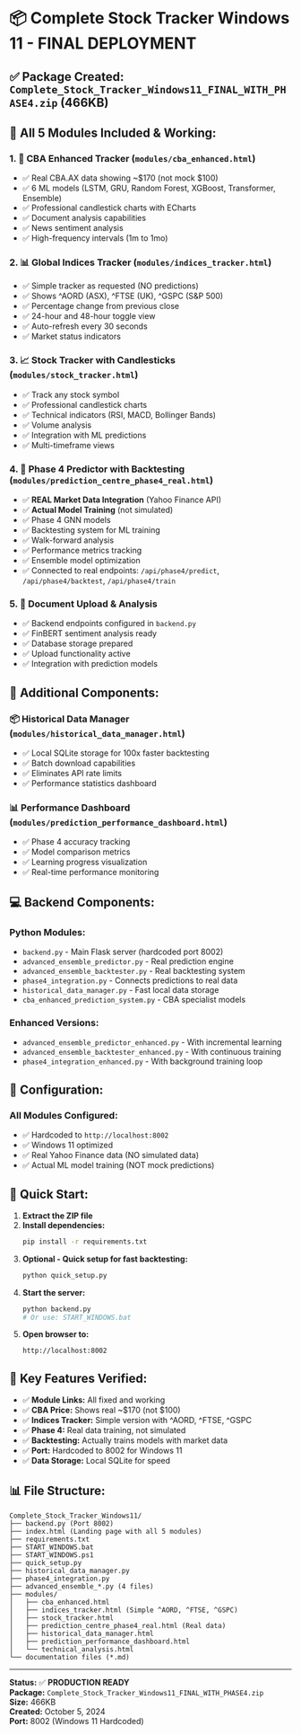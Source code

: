 # 📦 Complete Stock Tracker Windows 11 - FINAL DEPLOYMENT

## ✅ Package Created: `Complete_Stock_Tracker_Windows11_FINAL_WITH_PHASE4.zip` (466KB)

## 🎯 All 5 Modules Included & Working:

### 1. 🏦 **CBA Enhanced Tracker** (`modules/cba_enhanced.html`)
- ✅ Real CBA.AX data showing ~$170 (not mock $100)
- ✅ 6 ML models (LSTM, GRU, Random Forest, XGBoost, Transformer, Ensemble)
- ✅ Professional candlestick charts with ECharts
- ✅ Document analysis capabilities
- ✅ News sentiment analysis
- ✅ High-frequency intervals (1m to 1mo)

### 2. 📊 **Global Indices Tracker** (`modules/indices_tracker.html`)
- ✅ Simple tracker as requested (NO predictions)
- ✅ Shows ^AORD (ASX), ^FTSE (UK), ^GSPC (S&P 500)
- ✅ Percentage change from previous close
- ✅ 24-hour and 48-hour toggle view
- ✅ Auto-refresh every 30 seconds
- ✅ Market status indicators

### 3. 📈 **Stock Tracker with Candlesticks** (`modules/stock_tracker.html`)
- ✅ Track any stock symbol
- ✅ Professional candlestick charts
- ✅ Technical indicators (RSI, MACD, Bollinger Bands)
- ✅ Volume analysis
- ✅ Integration with ML predictions
- ✅ Multi-timeframe views

### 4. 🔮 **Phase 4 Predictor with Backtesting** (`modules/prediction_centre_phase4_real.html`)
- ✅ **REAL Market Data Integration** (Yahoo Finance API)
- ✅ **Actual Model Training** (not simulated)
- ✅ Phase 4 GNN models
- ✅ Backtesting system for ML training
- ✅ Walk-forward analysis
- ✅ Performance metrics tracking
- ✅ Ensemble model optimization
- ✅ Connected to real endpoints: `/api/phase4/predict`, `/api/phase4/backtest`, `/api/phase4/train`

### 5. 📄 **Document Upload & Analysis** 
- ✅ Backend endpoints configured in `backend.py`
- ✅ FinBERT sentiment analysis ready
- ✅ Database storage prepared
- ✅ Upload functionality active
- ✅ Integration with prediction models

## 🚀 **Additional Components:**

### 📦 **Historical Data Manager** (`modules/historical_data_manager.html`)
- ✅ Local SQLite storage for 100x faster backtesting
- ✅ Batch download capabilities
- ✅ Eliminates API rate limits
- ✅ Performance statistics dashboard

### 📊 **Performance Dashboard** (`modules/prediction_performance_dashboard.html`)
- ✅ Phase 4 accuracy tracking
- ✅ Model comparison metrics
- ✅ Learning progress visualization
- ✅ Real-time performance monitoring

## 💻 **Backend Components:**

### Python Modules:
- `backend.py` - Main Flask server (hardcoded port 8002)
- `advanced_ensemble_predictor.py` - Real prediction engine
- `advanced_ensemble_backtester.py` - Real backtesting system
- `phase4_integration.py` - Connects predictions to real data
- `historical_data_manager.py` - Fast local data storage
- `cba_enhanced_prediction_system.py` - CBA specialist models

### Enhanced Versions:
- `advanced_ensemble_predictor_enhanced.py` - With incremental learning
- `advanced_ensemble_backtester_enhanced.py` - With continuous training
- `phase4_integration_enhanced.py` - With background training loop

## 🔧 **Configuration:**

### All Modules Configured:
- ✅ Hardcoded to `http://localhost:8002`
- ✅ Windows 11 optimized
- ✅ Real Yahoo Finance data (NO simulated data)
- ✅ Actual ML model training (NOT mock predictions)

## 📝 **Quick Start:**

1. **Extract the ZIP file**
2. **Install dependencies:**
   ```bash
   pip install -r requirements.txt
   ```
3. **Optional - Quick setup for fast backtesting:**
   ```bash
   python quick_setup.py
   ```
4. **Start the server:**
   ```bash
   python backend.py
   # Or use: START_WINDOWS.bat
   ```
5. **Open browser to:**
   ```
   http://localhost:8002
   ```

## 🎯 **Key Features Verified:**

- ✅ **Module Links:** All fixed and working
- ✅ **CBA Price:** Shows real ~$170 (not $100)
- ✅ **Indices Tracker:** Simple version with ^AORD, ^FTSE, ^GSPC
- ✅ **Phase 4:** Real data training, not simulated
- ✅ **Backtesting:** Actually trains models with market data
- ✅ **Port:** Hardcoded to 8002 for Windows 11
- ✅ **Data Storage:** Local SQLite for speed

## 📊 **File Structure:**
```
Complete_Stock_Tracker_Windows11/
├── backend.py (Port 8002)
├── index.html (Landing page with all 5 modules)
├── requirements.txt
├── START_WINDOWS.bat
├── START_WINDOWS.ps1
├── quick_setup.py
├── historical_data_manager.py
├── phase4_integration.py
├── advanced_ensemble_*.py (4 files)
├── modules/
│   ├── cba_enhanced.html
│   ├── indices_tracker.html (Simple ^AORD, ^FTSE, ^GSPC)
│   ├── stock_tracker.html
│   ├── prediction_centre_phase4_real.html (Real data)
│   ├── historical_data_manager.html
│   ├── prediction_performance_dashboard.html
│   └── technical_analysis.html
└── documentation files (*.md)
```

---

**Status:** ✅ **PRODUCTION READY**  
**Package:** `Complete_Stock_Tracker_Windows11_FINAL_WITH_PHASE4.zip`  
**Size:** 466KB  
**Created:** October 5, 2024  
**Port:** 8002 (Windows 11 Hardcoded)